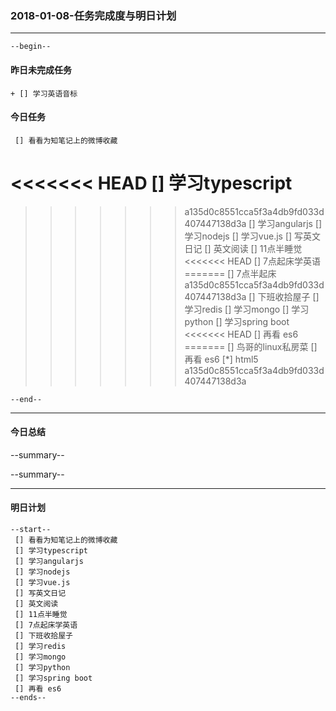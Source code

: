 ### 2018-01-08-任务完成度与明日计划

----------------------------------------------------------------------------------------------------------
    --begin--
#### 昨日未完成任务
    + [] 学习英语音标

#### 今日任务
     [] 看看为知笔记上的微博收藏
<<<<<<< HEAD
	 [] 学习typescript
=======
>>>>>>> a135d0c8551cca5f3a4db9fd033d407447138d3a
     [] 学习angularjs
     [] 学习nodejs
     [] 学习vue.js
     [] 写英文日记
     [] 英文阅读
     [] 11点半睡觉
<<<<<<< HEAD
     [] 7点起床学英语
=======
     [] 7点半起床
>>>>>>> a135d0c8551cca5f3a4db9fd033d407447138d3a
     [] 下班收拾屋子
     [] 学习redis
	 [] 学习mongo
     [] 学习python
     [] 学习spring boot
<<<<<<< HEAD
	 [] 再看 es6
=======
     [] 鸟哥的linux私房菜
	 [] 再看 es6
	 [*] html5
>>>>>>> a135d0c8551cca5f3a4db9fd033d407447138d3a
    
	--end--

----------------------------------------------------------------------------------------------------------
#### 今日总结
--summary--


--summary--

----------------------------------------------------------------------------------------------------------
#### 明日计划
    --start--
     [] 看看为知笔记上的微博收藏
	 [] 学习typescript
     [] 学习angularjs
     [] 学习nodejs
     [] 学习vue.js
     [] 写英文日记
     [] 英文阅读
     [] 11点半睡觉
     [] 7点起床学英语
     [] 下班收拾屋子
     [] 学习redis
	 [] 学习mongo
     [] 学习python
     [] 学习spring boot
	 [] 再看 es6
    --ends--
